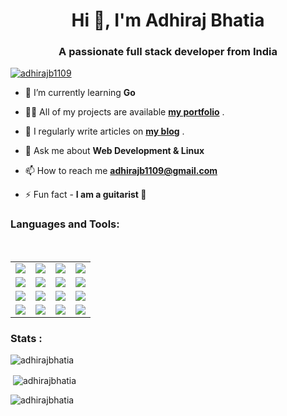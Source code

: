 <h1 align="center">Hi 👋, I'm Adhiraj Bhatia</h1>
<h3 align="center">A passionate full stack developer from India</h3>

<p align="left"> <a href="https://twitter.com/adhirajb1109" target="blank"><img src="https://img.shields.io/twitter/follow/adhirajb1109?logo=twitter&style=for-the-badge" alt="adhirajb1109" /></a></p>

- 🌱 I’m currently learning **Go**

- 👨‍💻 All of my projects are available [**my portfolio**](https://adhirajbhatia.vercel.app/work) .

- 📝 I regularly write articles on [**my blog**](https://adhirajwrites.hashnode.dev) .

- 💬 Ask me about **Web Development & Linux**

- 📫 How to reach me **adhirajb1109@gmail.com**

- ⚡ Fun fact - **I am a guitarist 🎸**

<h3 align="left">Languages and Tools:</h3>
<br>
<table> 
  <tr>
    <td><img align="center" src="https://img.shields.io/badge/HTML5-E34F26?style=for-the-badge&logo=html5&logoColor=white" /> </td>
    <td><img align="center" src="https://img.shields.io/badge/CSS3-1572B6?style=for-the-badge&logo=css3&logoColor=white" /> </td>
    <td><img align="center" src="https://img.shields.io/badge/JavaScript-323330?style=for-the-badge&logo=javascript&logoColor=F7DF1E" /> </td>
    <td><img align="center" src="https://img.shields.io/badge/TypeScript-007ACC?style=for-the-badge&logo=typescript&logoColor=white" /></td>
  </tr>
  <tr>
    <td><img align="center" src="https://img.shields.io/badge/React-20232A?style=for-the-badge&logo=react&logoColor=61DAFB" /> </td>
    <td><img align="center" src="https://img.shields.io/badge/next.js-000000?style=for-the-badge&logo=nextdotjs&logoColor=white" /></td>
    <td><img align="center" src="https://img.shields.io/badge/Node.js-339933?style=for-the-badge&logo=nodedotjs&logoColor=white" /></td>
    <td><img align="center" src="https://img.shields.io/badge/Express.js-000000?style=for-the-badge&logo=express&logoColor=white" /></td>
  </tr>
  <tr>
    <td><img align="center" src="https://img.shields.io/badge/MongoDB-4EA94B?style=for-the-badge&logo=mongodb&logoColor=white" /></td>
    <td><img align="center" src="https://img.shields.io/badge/Python-3776AB?style=for-the-badge&logo=python&logoColor=white" /></td>
    <td><img align="center" src="https://img.shields.io/badge/Flask-000000?style=for-the-badge&logo=flask&logoColor=white" /></td>
    <td><img align="center" src="https://img.shields.io/badge/fastapi-109989?style=for-the-badge&logo=FASTAPI&logoColor=white" /></td>
  </tr>
  <tr>
    <td><img align="center" src="https://img.shields.io/badge/PostgreSQL-316192?style=for-the-badge&logo=postgresql&logoColor=white" /></td>
    <td><img align="center" src="https://img.shields.io/badge/VIM-%2311AB00.svg?&style=for-the-badge&logo=vim&logoColor=white" /></td>
    <td><img align="center" src="https://img.shields.io/badge/Linux-FCC624?style=for-the-badge&logo=linux&logoColor=black" /></td>
    <td><img align="center" src="https://img.shields.io/badge/Pop!_OS-48B9C7?style=for-the-badge&logo=Pop!_OS&logoColor=white" /></td>
  </tr>
</table>
<h3 align="left">Stats :</h3>
<p><img align="center" src="https://github-readme-stats.vercel.app/api/top-langs?username=adhirajbhatia&show_icons=true&locale=en" alt="adhirajbhatia" /></p>

<p>&nbsp;<img align="center" src="https://github-readme-stats.vercel.app/api?username=adhirajbhatia&show_icons=true&locale=en" alt="adhirajbhatia" /></p>

<p><img align="center" src="https://github-readme-streak-stats.herokuapp.com/?user=adhirajbhatia&" alt="adhirajbhatia" /></p>

